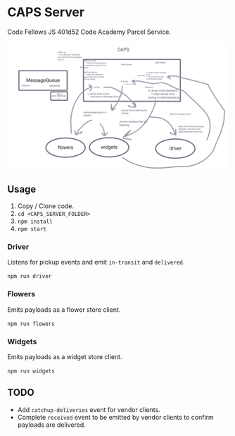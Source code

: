 # CAPS Server

Code Fellows JS 401d52 Code Academy Parcel Service.

![UML](./assets/UML.png)

## Usage

1. Copy / Clone code.
2. `cd <CAPS_SERVER_FOLDER>`
3. `npm install`
4. `npm start`

### Driver

Listens for pickup events and emit `in-transit` and `delivered`.

`npm run driver`

### Flowers

Emits payloads as a flower store client.

`npm run flowers`

### Widgets

Emits payloads as a widget store client.

`npm run widgets`

## TODO

* Add `catchup-deliveries` event for vendor clients.
* Complete `received` event to be emitted by vendor clients to confirm payloads are delivered.
